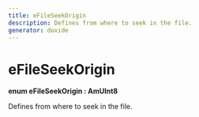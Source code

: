 ```yaml
---
title: eFileSeekOrigin
description: Defines from where to seek in the file.
generator: doxide
---
```



# eFileSeekOrigin

**enum eFileSeekOrigin : AmUInt8**


Defines from where to seek in the file.


    


